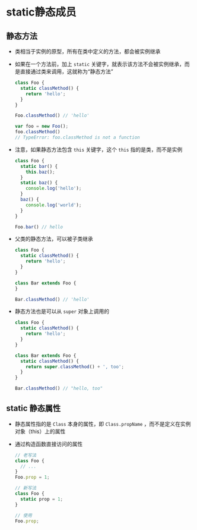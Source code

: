 # static静态成员

## 静态方法

+ 类相当于实例的原型，所有在类中定义的方法，都会被实例继承

+ 如果在一个方法前，加上 `static` 关键字，就表示该方法不会被实例继承，而是直接通过类来调用，这就称为“静态方法”

  ```js
  class Foo {
    static classMethod() {
      return 'hello';
    }
  }

  Foo.classMethod() // 'hello'

  var foo = new Foo();
  foo.classMethod()
  // TypeError: foo.classMethod is not a function
  ```

+ 注意，如果静态方法包含 `this` 关键字，这个 `this` 指的是类，而不是实例

  ```js
  class Foo {
    static bar() {
      this.baz();
    }
    static baz() {
      console.log('hello');
    }
    baz() {
      console.log('world');
    }
  }

  Foo.bar() // hello
  ```

+ 父类的静态方法，可以被子类继承

  ```js
  class Foo {
    static classMethod() {
      return 'hello';
    }
  }

  class Bar extends Foo {
  }

  Bar.classMethod() // 'hello'
  ```

+ 静态方法也是可以从 `super` 对象上调用的

  ```js
  class Foo {
    static classMethod() {
      return 'hello';
    }
  }

  class Bar extends Foo {
    static classMethod() {
      return super.classMethod() + ', too';
    }
  }

  Bar.classMethod() // "hello, too"
  ```

## static 静态属性

+ 静态属性指的是 `Class` 本身的属性，即 `Class.propName` ，而不是定义在实例对象（this）上的属性

+ 通过构造函数直接访问的属性

  ```js
  // 老写法
  class Foo {
    // ...
  }
  Foo.prop = 1;

  // 新写法
  class Foo {
    static prop = 1;
  }

  // 使用
  Foo.prop;
  ```
